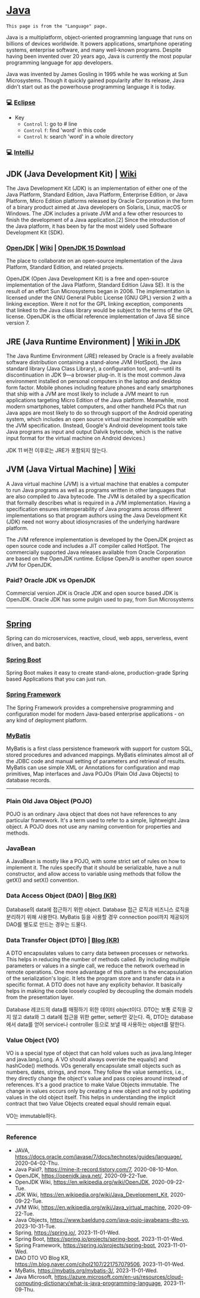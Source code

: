# [Java](https://azure.microsoft.com/en-us/resources/cloud-computing-dictionary/what-is-java-programming-language)

```
This page is from the "Language" page.
```

Java is a multiplatform, object-oriented programming language that runs on billions of devices worldwide. It powers applications, smartphone operating systems, enterprise software, and many well-known programs. Despite having been invented over 20 years ago, Java is currently the most popular programming language for app developers. 

Java was invented by James Gosling in 1995 while he was working at Sun Microsystems. Though it quickly gained popularity after its release, Java didn't start out as the powerhouse programming language it is today.

### :computer: [Eclipse](https://www.eclipse.org/)

- Key
  - `Control` `l`: go to # line
  - `Control` `f`: find 'word' in this code
  - `Control` `h`: search 'word' in a whole directory

### :computer: [IntelliJ](https://www.jetbrains.com/idea/)

## JDK (Java Development Kit) | [Wiki](https://en.wikipedia.org/wiki/Java_Development_Kit)

The Java Development Kit (JDK) is an implementation of either one of the Java Platform, Standard Edition, Java Platform, Enterprise Edition, or Java Platform, Micro Edition platforms released by Oracle Corporation in the form of a binary product aimed at Java developers on Solaris, Linux, macOS or Windows. The JDK includes a private JVM and a few other resources to finish the development of a Java application.[2] Since the introduction of the Java platform, it has been by far the most widely used Software Development Kit (SDK).

### [OpenJDK](https://openjdk.java.net/) | [Wiki](https://en.wikipedia.org/wiki/OpenJDK) | [OpenJDK 15 Download](https://jdk.java.net/15/)

The place to collaborate on an open-source implementation of the Java Platform, Standard Edition, and related projects.

OpenJDK (Open Java Development Kit) is a free and open-source implementation of the Java Platform, Standard Edition (Java SE). It is the result of an effort Sun Microsystems began in 2006. The implementation is licensed under the GNU General Public License (GNU GPL) version 2 with a linking exception. Were it not for the GPL linking exception, components that linked to the Java class library would be subject to the terms of the GPL license. OpenJDK is the official reference implementation of Java SE since version 7.

## JRE (Java Runtime Environment) | [Wiki in JDK](https://en.wikipedia.org/wiki/Java_Development_Kit)

The Java Runtime Environment (JRE) released by Oracle is a freely available software distribution containing a stand-alone JVM (HotSpot), the Java standard library (Java Class Library), a configuration tool, and—until its discontinuation in JDK 9—a browser plug-in. It is the most common Java environment installed on personal computers in the laptop and desktop form factor. Mobile phones including feature phones and early smartphones that ship with a JVM are most likely to include a JVM meant to run applications targeting Micro Edition of the Java platform. Meanwhile, most modern smartphones, tablet computers, and other handheld PCs that run Java apps are most likely to do so through support of the Android operating system, which includes an open source virtual machine incompatible with the JVM specification. (Instead, Google's Android development tools take Java programs as input and output Dalvik bytecode, which is the native input format for the virtual machine on Android devices.)

JDK 11 버전 이후로는 JRE가 포함되지 않는다.

## JVM (Java Virtual Machine) | [Wiki](https://en.wikipedia.org/wiki/Java_virtual_machine)

A Java virtual machine (JVM) is a virtual machine that enables a computer to run Java programs as well as programs written in other languages that are also compiled to Java bytecode. The JVM is detailed by a specification that formally describes what is required in a JVM implementation. Having a specification ensures interoperability of Java programs across different implementations so that program authors using the Java Development Kit (JDK) need not worry about idiosyncrasies of the underlying hardware platform.

The JVM reference implementation is developed by the OpenJDK project as open source code and includes a JIT compiler called HotSpot. The commercially supported Java releases available from Oracle Corporation are based on the OpenJDK runtime. Eclipse OpenJ9 is another open source JVM for OpenJDK.

### Paid? Oracle JDK vs OpenJDK
Commercial version JDK is Oracle JDK and open source based JDK is OpenJDK. Oracle JDK has some pulgin used to pay, from Sun Microsystems

---

## [Spring](https://spring.io/)

Spring can do microservices, reactive, cloud, web apps, serverless, event driven, and batch.

### [Spring Boot](https://spring.io/projects/spring-boot)

Spring Boot makes it easy to create stand-alone, production-grade Spring based Applications that you can just run.

### [Spring Framework](https://spring.io/projects/spring-boot)

The Spring Framework provides a comprehensive programming and configuration model for modern Java-based enterprise applications - on any kind of deployment platform.

### [MyBatis](https://mybatis.org/mybatis-3/)

MyBatis is a first class persistence framework with support for custom SQL, stored procedures and advanced mappings. MyBatis eliminates almost all of the JDBC code and manual setting of parameters and retrieval of results. MyBatis can use simple XML or Annotations for configuration and map primitives, Map interfaces and Java POJOs (Plain Old Java Objects) to database records.

---

### Plain Old Java Object (POJO)

POJO is an ordinary Java object that does not have references to any particular framework. It's a term used to refer to a simple, lightweight Java object. A POJO does not use any naming convention for properties and methods.

### JavaBean

A JavaBean is mostly like a POJO, with some strict set of rules on how to implement it. The rules specify that it should be serializable, have a null constructor, and allow access to variable using methods that follow the getX() and setX() convention.

### Data Access Object (DAO) | [Blog (KR)](https://m.blog.naver.com/cjhol2107/221757079506)

Database의 data에 접근하기 위한 object. Database 접근 로직과 비즈니스 로직을 분리하기 위해 사용한다. MyBatis 등을 사용할 경우 connection pool까지 제공되어 DAO를 별도로 만드는 경우는 드물다.

### Data Transfer Object (DTO) | [Blog (KR)](https://m.blog.naver.com/cjhol2107/221757079506)

A DTO encapsulates values to carry data between processes or networks. This helps in reducing the number of methods called. By including multiple parameters or values in a single call, we reduce the network overhead in remote operations. One more advantage of this pattern is the encapsulation of the serialization's logic. It lets the program store and transfer data in a specific format. A DTO does not have any explicity behavior. It basically helps in making the code loosely coupled by decoupling the domain models from the presentation layer.

Database 레코드의 data를 매핑하기 위한 데이터 object이다. DTO는 보통 로직을 갖지 않고 data와 그 data에 접근을 위한 getter, setter만 갖는다. 즉, DTO는 database에서 data를 얻어 service나 controller 등으로 보낼 때 사용하는 object를 말한다.

### Value Object (VO)

VO is a special type of object that can hold values such as java.lang.Integer and java.lang.Long. A VO should always override the equals() and hashCode() methods. VOs generally encapsulate small objects such as numbers, dates, strings, and more. They follow the value semantics, i.e., they directly change the object's value and pass copies around instead of references. It's a good practice to make Value Objects immutable. The change in values occurs only by creating a new object and not by updating values in the old object itself. This helps in understanding the implicit contract that two Value Objects created equal should remain equal.

VO는 immutable하다.

---

### Reference
- JAVA, https://docs.oracle.com/javase/7/docs/technotes/guides/language/, 2020-04-02-Thu.
- Java Paid?, https://mine-it-record.tistory.com/7, 2020-08-10-Mon.
- OpenJDK, https://openjdk.java.net/, 2020-09-22-Tue.
- OpenJDK Wiki, https://en.wikipedia.org/wiki/OpenJDK, 2020-09-22-Tue.
- JDK Wiki, https://en.wikipedia.org/wiki/Java_Development_Kit, 2020-09-22-Tue.
- JVM Wiki, https://en.wikipedia.org/wiki/Java_virtual_machine, 2020-09-22-Tue.
- Java Objects, https://www.baeldung.com/java-pojo-javabeans-dto-vo, 2023-10-31-Tue.
- Spring, https://spring.io/, 2023-11-01-Wed.
- Spring Boot, https://spring.io/projects/spring-boot, 2023-11-01-Wed.
- Spring Framework, https://spring.io/projects/spring-boot, 2023-11-01-Wed.
- DAO DTO VO Blog KR, https://m.blog.naver.com/cjhol2107/221757079506, 2023-11-01-Wed.
- MyBatis, https://mybatis.org/mybatis-3/, 2023-11-01-Wed.
- Java Microsoft, https://azure.microsoft.com/en-us/resources/cloud-computing-dictionary/what-is-java-programming-language, 2023-11-09-Thu.

